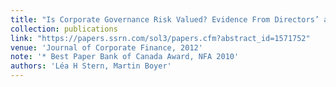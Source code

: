 ```yaml
---
title: "Is Corporate Governance Risk Valued? Evidence From Directors’ and Officers’ Insurance"
collection: publications
link: "https://papers.ssrn.com/sol3/papers.cfm?abstract_id=1571752"
venue: 'Journal of Corporate Finance, 2012'
note: '* Best Paper Bank of Canada Award, NFA 2010'
authors: 'Léa H Stern, Martin Boyer'
---
```

